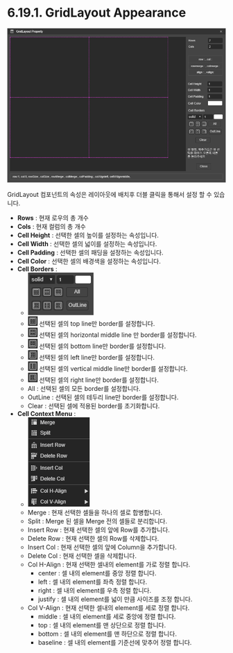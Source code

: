 # 6.19.1. GridLayout Appearance

![](../../.gitbook/assets/gridlayout-ex-001.png)

GridLayout 컴포넌트의 속성은 레이아웃에 배치후 더블 클릭을 통해서 설정 할 수 있습니다.

* **Rows** : 현재 로우의 총 개수
* **Cols** : 현재 컬럼의 총 개수
* **Cell Height** : 선택한 셀의 높이를 설정하는 속성입니다.
* **Cell Width** : 선택한 셀의 넓이를 설정하는 속성입니다.
* **Cell Padding** : 선택한 셀의 패딩을 설정하는 속성입니다.
* **Cell Color** : 선택한 셀의 배경색을 설정하는 속성입니다.
* **Cell Borders** : 
  * ![](../../.gitbook/assets/gridlayout-ex-003.png)
  * ![](../../.gitbook/assets/gridlayout-ex-100.png) 선택된 셀의 top line만 border를 설정합니다.
  * ![](../../.gitbook/assets/gridlayout-ex-101.png) 선택된 셀의 horizontal middle line 만 border를 설정합니다.
  * ![](../../.gitbook/assets/gridlayout-ex-102.png) 선택된 셀의 bottom line만 border를 설정합니다.
  * ![](../../.gitbook/assets/gridlayout-ex-104.png) 선택된 셀의 left line만 border를 설정합니다.
  * ![](../../.gitbook/assets/gridlayout-ex-105.png) 선택된 셀의 vertical middle line만 border를 설정합니다.
  * ![](../../.gitbook/assets/gridlayout-ex-107.png) 선택된 셀의 right line만 border를 설정합니다.
  * All : 선택된 셀의 모든 border를 설정합니다.
  * OutLine : 선택된 셀의 테두리 line만 border를 설정합니다.
  * Clear : 선택된 셀에 적용된 border를 초기화합니다.
* **Cell Context Menu** :
  * ![](../../.gitbook/assets/gridlayout-ex-007.png)
  * Merge :  현재 선택한 셀들을 하나의 셀로 합병합니다.
  * Split : Merge 된 셀을 Merge 전의 셀들로 분리합니다.
  * Insert Row : 현재 선택한 셀의 앞에 Row를 추가합니다.
  * Delete Row : 현재 선택한 셀의 Row를 삭제합니다.
  * Insert Col : 현재 선택한 셀의 앞에 Column을 추가합니다.
  * Delete Col : 현재 선택한 셀을 삭제합니다. 
  * Col H-Align : 현재 선택한 셀내의 element를 가로 정렬 합니다.
    * center : 셀 내의 element를 중앙 정렬 합니다.
    * left : 셀 내의 element를 좌측 정렬 합니다.
    * right : 셀 내의 element를 우측 정렬 합니다.
    * justify : 셀 내의 element를 넓이 만큼 사이즈를 조정 합니다.
  * Col V-Align : 현재 선택한 셀내의  element를 세로 정렬 합니다.
    * middle : 셀 내의 element를 세로 중앙에 정렬 합니다.
    * top : 셀 내의 element를 맨 상단으로 정렬 합니다.
    * bottom : 셀 내의 element를 맨 하단으로 정렬 합니다.
    * baseline : 셀 내의 element를 기준선에 맞추어 정렬 합니다.

